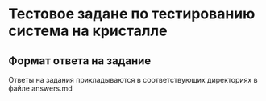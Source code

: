 # Тестовое задане по тестированию система на кристалле

## Формат ответа на задание

Ответы на задания прикладываются в соответствующих директориях в файле answers.md


